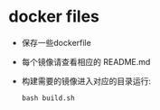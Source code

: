 # docker files

- 保存一些dockerfile

- 每个镜像请查看相应的 README.md

- 构建需要的镜像进入对应的目录运行:

    ```shell
    bash build.sh
    ```
